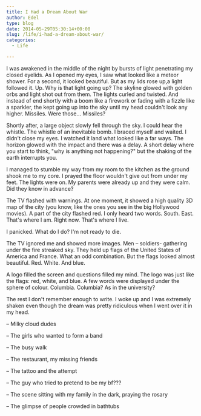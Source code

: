 ```yaml
---
title: I Had a Dream About War
author: Edel
type: blog
date: 2014-05-29T05:30:14+00:00
slug: /life/i-had-a-dream-about-war/
categories:
  - Life

---
```

I was awakened in the middle of the night by bursts of light penetrating my closed eyelids. As I opened my eyes, I saw what looked like a meteor shower. For a second, it looked beautiful. But as my lids rose up,a light followed it. Up. Why is that light going up? The skyline glowed with golden orbs and light shot out from them. The lights curled and twisted. And instead of end shortly with a boom like a firework or fading with a fizzle like a sparkler, the kept going up into the sky until my head couldn't look any higher. Missiles. Were those... Missiles?

Shortly after, a large object slowly fell through the sky. I could hear the whistle. The whistle of an inevitable bomb. I braced myself and waited. I didn't close my eyes. I watched it land what looked like a far ways. The horizon glowed with the impact and there was a delay. A short delay where you start to think, "why is anything not happening?" but the shaking of the earth interrupts you.

I managed to stumble my way from my room to the kitchen as the ground shook me to my core. I prayed the floor wouldn't give out from under my feet. The lights were on. My parents were already up and they were calm. Did they know in advance?

The TV flashed with warnings. At one moment, it showed a high quality 3D map of the city (you know, like the ones you see in the big Hollywood movies). A part of the city flashed red. I only heard two words. South. East. That's where I am. Right now. That's where I live.

I panicked. What do I do? I'm not ready to die.

The TV ignored me and showed more images. Men &#8211; soldiers- gathering under the fire streaked sky. They held up flags of the United States of America and France. What an odd combination. But the flags looked almost beautiful. Red. White. And blue.

A logo filled the screen and questions filled my mind. The logo was just like the flags: red, white, and blue. A few words were displayed under the sphere of colour. Columbia. Columbia? As in the university?

The rest I don't remember enough to write. I woke up and I was extremely shaken even though the dream was pretty ridiculous when I went over it in my head.

&#8211; Milky cloud dudes
  
&#8211; The girls who wanted to form a band
  
&#8211; The busy walk
  
&#8211; The restaurant, my missing friends
  
&#8211; The tattoo and the attempt
  
&#8211; The guy who tried to pretend to be my bf???
  
&#8211; The scene sitting with my family in the dark, praying the rosary
  
&#8211; The glimpse of people crowded in bathtubs


